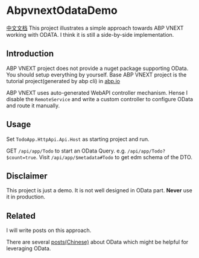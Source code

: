 # AbpvnextOdataDemo
[中文文档](https://github.com/circler3/AbpvnextOdataDemo/blob/main/README.CN.md)
This project illustrates a simple approach towards ABP VNEXT working with ODATA. I think it is still a side-by-side implementation.

## Introduction
ABP VNEXT project does not provide a nuget package supporting OData. You should setup everything by yourself. Base ABP VNEXT project is the tutorial project(generated by abp cli) in [abp.io](https://abp.io)

ABP VNEXT uses auto-generated WebAPI controller mechanism. Hense I disable the `RemoteService` and write a custom controller to configure OData and route it manually.

## Usage
Set `TodoApp.HttpApi.Api.Host` as starting project and run.

GET `/api/app/Todo` to start an OData Query. e.g. `/api/app/Todo?$count=true`.
Visit `/api/app/$metadata#Todo` to get edm schema of the DTO.

## Disclaimer
This project is just a demo. It is not well designed in OData part. **Never** use it in production. 

## Related
I will write posts on this approach.

There are several [posts(Chinese)](https://www.cnblogs.com/podolski/collections/961) about OData which might be helpful for leveraging OData.
